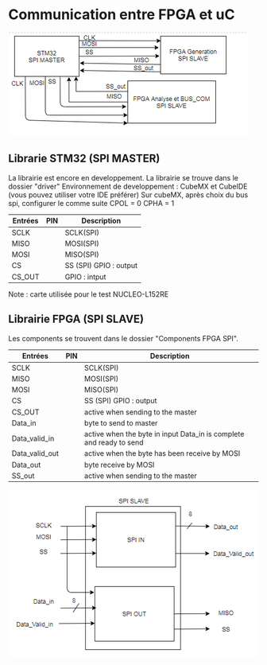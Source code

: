 # Communication entre FPGA et uC

![](Images/Communication.PNG)

## Librarie STM32 (SPI MASTER)

La librairie est encore en developpement.
La librairie se trouve dans le dossier "driver"
Environnement de developpement : CubeMX et CubeIDE (vous pouvez utiliser votre IDE préférer)
Sur cubeMX, après choix du bus spi, configurer le comme suite
CPOL = 0
CPHA = 1

Entrées | PIN  | Description
--------|------|-------------
SCLK    |      | SCLK(SPI)
MISO    |      | MOSI(SPI)
MOSI    |      | MISO(SPI)
CS      |      | SS (SPI) GPIO : output
CS_OUT  |      |  GPIO : intput


Note : carte utilisée pour le test NUCLEO-L152RE

## Librairie FPGA (SPI SLAVE)

Les components se trouvent dans le dossier "Components FPGA SPI".

Entrées        | PIN  | Description
---------------|------|-------------
SCLK           |      | SCLK(SPI)
MISO           |      | MOSI(SPI)
MOSI           |      | MISO(SPI)
CS             |      | SS (SPI) GPIO : output
CS_OUT         |      | active when sending to the master
Data_in        |      | byte to send to master
Data_valid_in  |      | active when the byte in input Data_in is complete and ready to send
Data_valid_out |      | active when the byte has been receive by MOSI
Data_out       |      | byte receive by MOSI
SS_out         |      | active when sending to the master

![](Images/Component_SPI.PNG)
